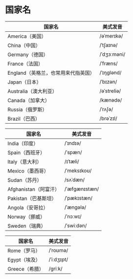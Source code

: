 # 国家名



| 国家名                              | 美式发音    |
| ----------------------------------- | ----------- |
| America（美国）                     | /əˈmerɪkə/  |
| China（中国）                       | /ˈtʃaɪnə/   |
| Germany（德国）                     | /ˈdʒɜːməni/ |
| France（法国）                      | /ˈfræns/    |
| England（英格兰，也常用来代指英国） | /ˈɪŋɡlənd/  |
| Japan（日本）                       | /ˈbɪzən/    |
| Australia（澳大利亚）               | /əˈstreliə/ |
| Canada（加拿大）                    | /kænədə/    |
| Russia（俄罗斯）                    | /ˈrʌʃə/     |
| Brazil（巴西）                      | /brəˈzɪl/   |

| 国家名                | 美式发音      |
| --------------------- | ------------- |
| India（印度）         | /ˈɪndɪə/      |
| Spain（西班牙）       | /ˈspæn/       |
| Italy（意大利）       | /ɪˈtæli/      |
| Mexico（墨西哥）      | /ˈmeksɪkoʊ/   |
| Sudan（苏丹）         | /sʌˈdæn/      |
| Afghanistan（阿富汗） | /ˈæfɡænɪstæn/ |
| Pakistan（巴基斯坦）  | /ˈpækɪstæn/   |
| Angola（安哥拉）      | /ˈænɡələ/     |
| Norway（挪威）        | /ˈnɔːwɪ/      |
| Sweden（瑞典）        | /ˈswiːdən/    |

| 国家名         | 美式发音   |
| -------------- | ---------- |
| Rome（罗马）   | /ˈroʊmə/   |
| Egypt（埃及）  | /ˈiːdʒɪpt/ |
| Greece（希腊） | /ɡriːk/    |



